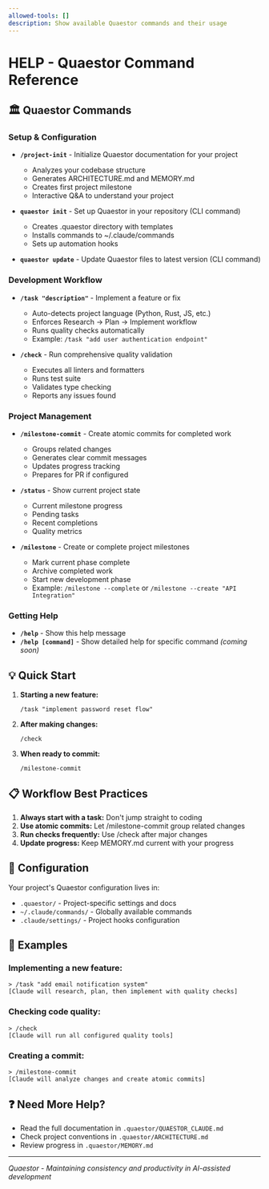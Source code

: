 ```yaml
---
allowed-tools: []
description: Show available Quaestor commands and their usage
---
```


# HELP - Quaestor Command Reference
<!-- META:command:help -->
<!-- META:version:1.0 -->

## 🏛️ Quaestor Commands

### Setup & Configuration
- **`/project-init`** - Initialize Quaestor documentation for your project
  - Analyzes your codebase structure
  - Generates ARCHITECTURE.md and MEMORY.md
  - Creates first project milestone
  - Interactive Q&A to understand your project

- **`quaestor init`** - Set up Quaestor in your repository (CLI command)
  - Creates .quaestor directory with templates
  - Installs commands to ~/.claude/commands
  - Sets up automation hooks

- **`quaestor update`** - Update Quaestor files to latest version (CLI command)

### Development Workflow
- **`/task "description"`** - Implement a feature or fix
  - Auto-detects project language (Python, Rust, JS, etc.)
  - Enforces Research → Plan → Implement workflow
  - Runs quality checks automatically
  - Example: `/task "add user authentication endpoint"`

- **`/check`** - Run comprehensive quality validation
  - Executes all linters and formatters
  - Runs test suite
  - Validates type checking
  - Reports any issues found

### Project Management
- **`/milestone-commit`** - Create atomic commits for completed work
  - Groups related changes
  - Generates clear commit messages
  - Updates progress tracking
  - Prepares for PR if configured

- **`/status`** - Show current project state
  - Current milestone progress
  - Pending tasks
  - Recent completions
  - Quality metrics

- **`/milestone`** - Create or complete project milestones
  - Mark current phase complete
  - Archive completed work
  - Start new development phase
  - Example: `/milestone --complete` or `/milestone --create "API Integration"`

### Getting Help
- **`/help`** - Show this help message
- **`/help [command]`** - Show detailed help for specific command *(coming soon)*

## 💡 Quick Start

1. **Starting a new feature:**
   ```
   /task "implement password reset flow"
   ```

2. **After making changes:**
   ```
   /check
   ```

3. **When ready to commit:**
   ```
   /milestone-commit
   ```

## 📋 Workflow Best Practices

1. **Always start with a task:** Don't jump straight to coding
2. **Use atomic commits:** Let /milestone-commit group related changes
3. **Run checks frequently:** Use /check after major changes
4. **Update progress:** Keep MEMORY.md current with your progress

## 🔧 Configuration

Your project's Quaestor configuration lives in:
- `.quaestor/` - Project-specific settings and docs
- `~/.claude/commands/` - Globally available commands
- `.claude/settings/` - Project hooks configuration

## 🚀 Examples

### Implementing a new feature:
```
> /task "add email notification system"
[Claude will research, plan, then implement with quality checks]
```

### Checking code quality:
```
> /check
[Claude will run all configured quality tools]
```

### Creating a commit:
```
> /milestone-commit
[Claude will analyze changes and create atomic commits]
```

## ❓ Need More Help?

- Read the full documentation in `.quaestor/QUAESTOR_CLAUDE.md`
- Check project conventions in `.quaestor/ARCHITECTURE.md`
- Review progress in `.quaestor/MEMORY.md`

---
*Quaestor - Maintaining consistency and productivity in AI-assisted development*